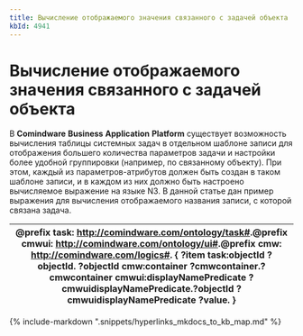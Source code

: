 ```yaml
---
title: Вычисление отображаемого значения связанного с задачей объекта
kbId: 4941
---
```


# Вычисление отображаемого значения связанного с задачей объекта

В **Comindware** **Business** **Application** **Platform** существует возможность вычисления таблицы системных задач в отдельном шаблоне записи для отображения большего количества параметров задачи и настройки более удобной группировки (например, по связанному объекту). При этом, каждый из параметров-атрибутов должен быть создан в таком шаблоне записи, и в каждом из них должно быть настроено вычисляемое выражение на языке N3. В данной статье дан пример выражения для вычисления отображаемого названия записи, с которой связана задача.

| @prefix task: <http://comindware.com/ontology/task#>.@prefix cmwui: <http://comindware.com/ontology/ui#>.@prefix cmw: <http://comindware.com/logics#>. { ?item task:objectId ?objectId. ?objectId cmw:container ?cmwcontainer.?cmwcontainer cmwui:displayNamePredicate ?cmwuidisplayNamePredicate.?objectId ?cmwuidisplayNamePredicate ?value. } |
| --- |

{% include-markdown ".snippets/hyperlinks_mkdocs_to_kb_map.md" %}
